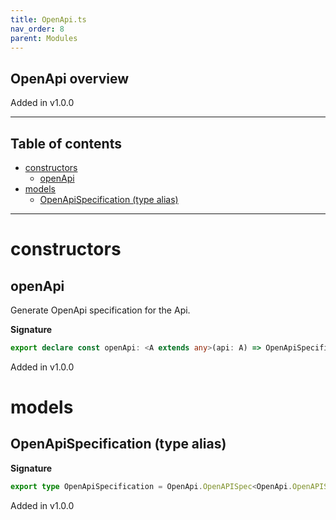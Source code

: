 ```yaml
---
title: OpenApi.ts
nav_order: 8
parent: Modules
---
```


## OpenApi overview

Added in v1.0.0

---

<h2 class="text-delta">Table of contents</h2>

- [constructors](#constructors)
  - [openApi](#openapi)
- [models](#models)
  - [OpenApiSpecification (type alias)](#openapispecification-type-alias)

---

# constructors

## openApi

Generate OpenApi specification for the Api.

**Signature**

```ts
export declare const openApi: <A extends any>(api: A) => OpenApiSpecification
```

Added in v1.0.0

# models

## OpenApiSpecification (type alias)

**Signature**

```ts
export type OpenApiSpecification = OpenApi.OpenAPISpec<OpenApi.OpenAPISchemaType>
```

Added in v1.0.0
